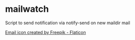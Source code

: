 # mailwatch
Script to send notification via notify-send on new maildir mail


[Email icon created by Freepik - Flaticon](https://www.flaticon.com/free-icons/email")
